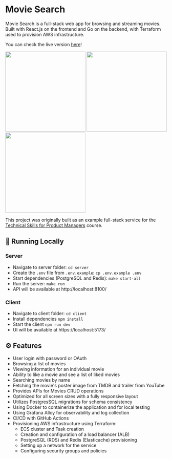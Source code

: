 # Movie Search
Movie Search is a full-stack web app for browsing and streaming movies.  
Built with React.js on the frontend and Go on the backend, with Terraform used to provision AWS infrastructure.

You can check the live version [here](https://ms.martishin.com/)!  

<p>
  <img width="250" src="https://github.com/user-attachments/assets/edf425e3-dc2c-4006-a7ed-3a15d5f0d8e0" />
  <img width="250" src="https://github.com/user-attachments/assets/b8ffe155-b31b-4cf1-9578-71973a54f083" />
  <img width="250" src="https://github.com/user-attachments/assets/c05b16a1-6a6e-446b-b808-bbe50e6f97b8" />
</p>

This project was originally built as an example full-stack service for the [Technical Skills for Product Managers](https://verbetcetera.com/tech-skills-course) course.

## 🚀 Running Locally
### Server
* Navigate to server folder: `cd server`
* Create the `.env` file from `.env.example`: `cp .env.example .env`
* Start dependencies (PostgreSQL and Redis): `make start-all`
* Run the server: `make run`
* API will be available at http://localhost:8100/
### Client
* Navigate to client folder: `cd client`
* Install dependencies `npm install`
* Start the client `npm run dev`
* UI will be available at https://localhost:5173/

## ⚙️ Features
* User login with password or OAuth
* Browsing a list of movies
* Viewing information for an individual movie
* Ability to like a movie and see a list of liked movies
* Searching movies by name
* Fetching the movie's poster image from TMDB and trailer from YouTube
* Provides APIs for Movies CRUD operations
* Optimized for all screen sizes with a fully responsive layout
* Utilizes PostgresSQL migrations for schema consistency 
* Using Docker to containerize the application and for local testing
* Using Grafana Alloy for observability and log collection
* CI/CD with GitHub Actions
* Provisioning AWS infrastructure using Terraform:
    * ECS cluster and Task creation
    * Creation and configuration of a load balancer (ALB)
    * PostgreSQL (RDS) and Redis (Elasticache) provisioning
    * Setting up a network for the service
    * Configuring security groups and policies
